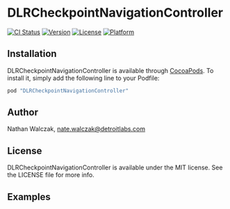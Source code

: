 # DLRCheckpointNavigationController

[![CI Status](http://img.shields.io/travis/detroit-labs/DLRCheckpointNavigationController.svg?style=flat)](https://travis-ci.org/detroit-labs/DLRCheckpointNavigationController)
[![Version](https://img.shields.io/cocoapods/v/DLRCheckpointNavigationController.svg?style=flat)](http://cocoadocs.org/docsets/DLRCheckpointNavigationController)
[![License](https://img.shields.io/cocoapods/l/DLRCheckpointNavigationController.svg?style=flat)](http://cocoadocs.org/docsets/DLRCheckpointNavigationController)
[![Platform](https://img.shields.io/cocoapods/p/DLRCheckpointNavigationController.svg?style=flat)](http://cocoadocs.org/docsets/DLRCheckpointNavigationController)

## Installation

DLRCheckpointNavigationController is available through [CocoaPods](http://cocoapods.org). To install
it, simply add the following line to your Podfile:

```rb
pod "DLRCheckpointNavigationController"
```

## Author

Nathan Walczak, nate.walczak@detroitlabs.com

## License

DLRCheckpointNavigationController is available under the MIT license. See the LICENSE file for more info.

## Examples

